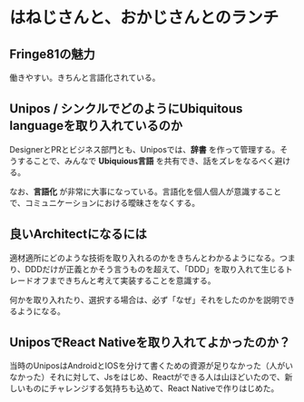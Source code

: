 # はねじさんと、おかじさんとのランチ

## Fringe81の魅力

働きやすい。きちんと言語化されている。

## Unipos / シンクルでどのようにUbiquitous languageを取り入れているのか

DesignerとPRとビジネス部門とも、Uniposでは、**辞書** を作って管理する。そうすることで、みんなで **Ubiquious言語** を共有でき、話をズレをなるべく避ける。

なお、**言語化** が非常に大事になっている。言語化を個人個人が意識することで、コミュニケーションにおける曖昧さをなくする。

## 良いArchitectになるには

適材適所にどのような技術を取り入れるのかをきちんとわかるようになる。つまり、DDDだけが正義とかそう言うものを超えて、「DDD」を取り入れて生じるトレードオフまできちんと考えて実装することを意識する。

何かを取り入れたり、選択する場合は、必ず「なぜ」それをしたのかを説明できるようになる。

## UniposでReact Nativeを取り入れてよかったのか？

当時のUniposはAndroidとIOSを分けて書くための資源が足りなかった（人がいなかった）それに対して、Jsをはじめ、Reactができる人は山ほどいたので、新しいものにチャレンジする気持ちも込めて、React Nativeで作りはじめた。
